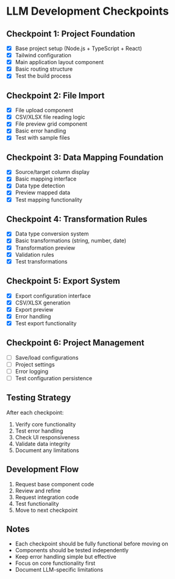 # LLM Development Checkpoints

## Checkpoint 1: Project Foundation
- [x] Base project setup (Node.js + TypeScript + React)
- [x] Tailwind configuration
- [x] Main application layout component
- [x] Basic routing structure
- [x] Test the build process

## Checkpoint 2: File Import
- [x] File upload component
- [x] CSV/XLSX file reading logic
- [x] File preview grid component
- [x] Basic error handling
- [x] Test with sample files

## Checkpoint 3: Data Mapping Foundation
- [x] Source/target column display
- [x] Basic mapping interface
- [x] Data type detection
- [x] Preview mapped data
- [x] Test mapping functionality

## Checkpoint 4: Transformation Rules
- [x] Data type conversion system
- [x] Basic transformations (string, number, date)
- [x] Transformation preview
- [x] Validation rules
- [x] Test transformations

## Checkpoint 5: Export System
- [x] Export configuration interface
- [x] CSV/XLSX generation
- [x] Export preview
- [x] Error handling
- [x] Test export functionality

## Checkpoint 6: Project Management
- [ ] Save/load configurations
- [ ] Project settings
- [ ] Error logging
- [ ] Test configuration persistence

## Testing Strategy
After each checkpoint:
1. Verify core functionality
2. Test error handling
3. Check UI responsiveness
4. Validate data integrity
5. Document any limitations

## Development Flow
1. Request base component code
2. Review and refine
3. Request integration code
4. Test functionality
5. Move to next checkpoint

## Notes
- Each checkpoint should be fully functional before moving on
- Components should be tested independently
- Keep error handling simple but effective
- Focus on core functionality first
- Document LLM-specific limitations
